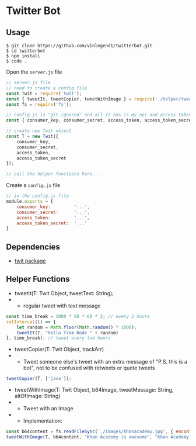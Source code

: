 # Twitter Bot

## Usage
```
$ git clone https://github.com/vinlegend1/twitterbot.git
$ cd twitterbot
$ npm install
$ code .
```

Open the `server.js` file

```javascript
// server.js file
// need to create a config file
const Twit = require('twit');
const { tweetIt, tweetCopier, tweetWithImage } = require('./helper/tweet');
const fs = require('fs');

// config.js is "git-ignored" and all it has is my api and access token things
const { consumer_key, consumer_secret, access_token, access_token_secret } = require('./config')

// create new Twit object
const T = new Twit({
    consumer_key,
    consumer_secret,
    access_token,
    access_token_secret
});

// call the helper functions here...

```

Create a `config.js` file

```javascript
// in the config.js file
module.exports = {
    consumer_key:         '...',
    consumer_secret:      '...',
    access_token:         '...',
    access_token_secret:  '...'
}
```

## Dependencies
- [twit package](https://github.com/ttezel/twit)

## Helper Functions
- tweetIt(T: Twit Object, tweetText: String);
- - regular tweet with text message

```javascript
const time_break = 1000 * 60 * 60 * 2; // every 2 hours
setInterval(() => {
    let random = Math.floor(Math.random() * 1000);
    tweetIt(T, "Hello from Node " + random)
}, time_break); // tweet every two hours
```
  
- tweetCopier(T: Twit Object, trackArr)
- - Tweet someone else's tweet with an extra message of "P.S. this is a bot", not to be confused with retweets or quote tweets

```javascript
tweetCopier(T, ['java']);
```
  
- tweetWithImage(T: Twit Object, b64Image, tweetMessage: String, altOfImage: String)
- - Tweet with an Image
- - Implementation:

```javascript
const b64content = fs.readFileSync('./images/khanacademy.jpg', { encoding: 'base64' })
tweetWithImage(T, b64content, "Khan Academy is awesome", "Khan Academy is awesome");
```